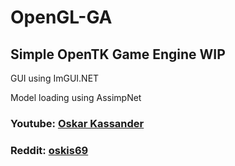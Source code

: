 # OpenGL-GA
Simple OpenTK Game Engine WIP
-----------------------------
GUI using ImGUI.NET

Model loading using AssimpNet

### Youtube: [Oskar Kassander](https://www.youtube.com/c/OskarKassander/featured)
### Reddit: [oskis69](https://www.reddit.com/user/oskis69)

